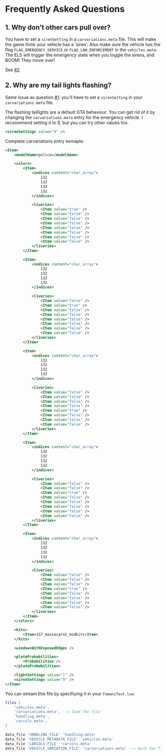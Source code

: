 # Frequently Asked Questions

## 1. Why don't other cars pull over?

You have to set a `sirenSetting` in a `carvariations.meta` file. This will make the game think your vehicle has a 'siren'. Also make sure the vehicle has the flag `FLAG_EMERGENCY_SERVICE` or `FLAG_LAW_ENFORCEMENT` in the `vehicles.meta`. The ELS will trigger the emergency state when you toggle the sirens, and BOOM! They move over!

See [#2](#2-why-are-my-tail-lights-flashing)

## 2. Why are my tail lights flashing?

Same issue as question [#1](#1-why-dont-other-cars-pull-over): you'll have to set a `sirenSetting` in your `carvariations.meta` file.

The flashing taillights are a default GTA behaviour. You can get rid of it by changing the `carvariations.meta` entry for the emergency vehicle. I recoommend setting it to 9, but you can try other values too.

```xml
<sirenSettings value="9" />
```

Complete carvariations entry exmaple:

```xml
<Item>
    <modelName>police</modelName>

    <colors>
        <Item>
            <indices content="char_array">
                132
                132
                132  
                132
            </indices>

            <liveries>
                <Item value="true" />
                <Item value="false" />
                <Item value="false" />
                <Item value="false" />
                <Item value="false" />
                <Item value="false" />
                <Item value="false" />
                <Item value="false" />
            </liveries>
        </Item>

        <Item>
            <indices content="char_array">
                132
                132
                132  
                132
            </indices>

            <liveries>
                <Item value="false" />
                <Item value="true" />
                <Item value="false" />
                <Item value="false" />
                <Item value="false" />
                <Item value="false" />
                <Item value="false" />
                <Item value="false" />
            </liveries>
        </Item>

        <Item>
            <indices content="char_array">
                132
                132
                132  
                132
            </indices>

            <liveries>
                <Item value="false" />
                <Item value="false" />
                <Item value="false" />
                <Item value="false" />
                <Item value="true" />
                <Item value="false" />
                <Item value="false" />
                <Item value="false" />
            </liveries>
        </Item>

        <Item>
            <indices content="char_array">
                132
                132
                132  
                132
            </indices>

            <liveries>
                <Item value="false" />
                <Item value="false" />
                <Item value="true" />
                <Item value="false" />
                <Item value="false" />
                <Item value="false" />
                <Item value="false" />
                <Item value="false" />
            </liveries>
        </Item>

        <Item>
            <indices content="char_array">
                132
                132
                132  
                132
            </indices>

            <liveries>
                <Item value="false" />
                <Item value="false" />
                <Item value="false" />
                <Item value="true" />
                <Item value="false" />
                <Item value="false" />
                <Item value="false" />
                <Item value="false" />
            </liveries>
        </Item>
    </colors>

    <kits>
        <Item>157_massacaro2_modkit</Item>
    </kits>

    <windowsWithExposedEdges />

    <plateProbabilities>
        <Probabilities />
    </plateProbabilities>

    <lightSettings value="1" />
    <sirenSettings value="9" />
</Item>
```

You can stream this file by specifiying it in your `fxmanifest.lua`:

```lua
files {
    'vehicles.meta',
    'carvariations.meta', --> load the file
    'handling.meta',
    'carcols.meta',
}

data_file 'HANDLING_FILE' 'handling.meta'
data_file 'VEHICLE_METADATA_FILE' 'vehicles.meta'
data_file 'CARCOLS_FILE' 'carcols.meta'
data_file 'VEHICLE_VARIATION_FILE' 'carvariations.meta' --> mark the file as VEHICLE_VARIATION_FILE
```
